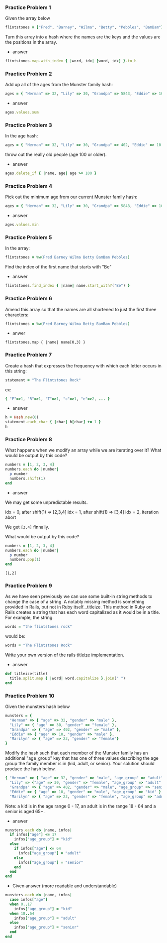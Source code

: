 ### Practice Problem 1

Given the array below

```ruby
flintstones = ["Fred", "Barney", "Wilma", "Betty", "Pebbles", "BamBam"]
```

Turn this array into a hash where the names are the keys and the values are the positions in the array.

- answer

```ruby
flintstones.map.with_index { |word, idx| [word, idx] }.to_h
```

### Practice Problem 2

Add up all of the ages from the Munster family hash:

```ruby
ages = { "Herman" => 32, "Lily" => 30, "Grandpa" => 5843, "Eddie" => 10, "Marilyn" => 22, "Spot" => 237 }
```

- answer

```ruby
ages.values.sum
```

### Practice Problem 3

In the age hash:

```ruby
ages = { "Herman" => 32, "Lily" => 30, "Grandpa" => 402, "Eddie" => 10 }
```
throw out the really old people (age 100 or older).

- answer

```ruby
ages.delete_if { |name, age| age >= 100 }
```

### Practice Problem 4

Pick out the minimum age from our current Munster family hash:

```ruby
ages = { "Herman" => 32, "Lily" => 30, "Grandpa" => 5843, "Eddie" => 10, "Marilyn" => 22, "Spot" => 237 }
```

- answer

```ruby
ages.values.min
```

### Practice Problem 5

In the array:

```ruby
flintstones = %w(Fred Barney Wilma Betty BamBam Pebbles)
```

Find the index of the first name that starts with "Be"

- answer

```ruby
flintstones.find_index { |name| name.start_with?("Be") }
```

### Practice Problem 6

Amend this array so that the names are all shortened to just the first three characters:

```ruby
flintstones = %w(Fred Barney Wilma Betty BamBam Pebbles)
```

- anwer

`flintstones.map { |name| name[0,3] }`

### Practice Problem 7

Create a hash that expresses the frequency with which each letter occurs in this string:

```ruby
statement = "The Flintstones Rock"
```

ex:

```ruby
{ "F"=>1, "R"=>1, "T"=>1, "c"=>1, "e"=>2, ... }
```

- answer

```ruby
h = Hash.new(0)
statement.each_char { |char| h[char] += 1 }
h
```

### Practice Problem 8

What happens when we modify an array while we are iterating over it? What would be output by this code?

```ruby
numbers = [1, 2, 3, 4]
numbers.each do |number|
  p number
  numbers.shift(1)
end
```

- answer

We may get some unpredictable results.

idx = 0, after shift(1) => [2,3,4]
idx = 1, after shift(1) => [3,4]
idx = 2, iteration abort

We get `[3,4]` finnally.

What would be output by this code?

```ruby
numbers = [1, 2, 3, 4]
numbers.each do |number|
  p number
  numbers.pop(1)
end
```

`[1,2]`

### Practice Problem 9

As we have seen previously we can use some built-in string methods to change the case of a string. A notably missing method is something provided in Rails, but not in Ruby itself...titleize. This method in Ruby on Rails creates a string that has each word capitalized as it would be in a title. For example, the string:

```ruby
words = "the flintstones rock"
```

would be:

```ruby
words = "The Flintstones Rock"
```

Write your own version of the rails titleize implementation.

- answer

```ruby
def titleize(title)
  title.split.map { |word| word.capitalize }.join(" ")
end
```

### Practice Problem 10

Given the munsters hash below

```ruby
munsters = {
  "Herman" => { "age" => 32, "gender" => "male" },
  "Lily" => { "age" => 30, "gender" => "female" },
  "Grandpa" => { "age" => 402, "gender" => "male" },
  "Eddie" => { "age" => 10, "gender" => "male" },
  "Marilyn" => { "age" => 23, "gender" => "female"}
}
```

Modify the hash such that each member of the Munster family has an additional "age_group" key that has one of three values describing the age group the family member is in (kid, adult, or senior). Your solution should produce the hash below.

```ruby
{ "Herman" => { "age" => 32, "gender" => "male", "age_group" => "adult" },
  "Lily" => {"age" => 30, "gender" => "female", "age_group" => "adult" },
  "Grandpa" => { "age" => 402, "gender" => "male", "age_group" => "senior" },
  "Eddie" => { "age" => 10, "gender" => "male", "age_group" => "kid" },
  "Marilyn" => { "age" => 23, "gender" => "female", "age_group" => "adult" } }
```

Note: a kid is in the age range 0 - 17, an adult is in the range 18 - 64 and a senior is aged 65+.

- answer

```ruby
munsters.each do |name, infos|
  if infos["age"] <= 17
    infos["age_group"] = "kid"
  else
    if infos["age"] <= 64
      infos["age_group"] = "adult"
    else
      infos["age_group"] = "senior"
    end
  end
end
```

- Given answer (more readable and understandable)

```ruby
munsters.each do |name, infos|
  case infos["age"]
  when 0..17
    infos["age_group"] = "kid"
  when 18..64
    infos["age_group"] = "adult"
  else
    infos["age_group"] = "senior"
  end
end
```
